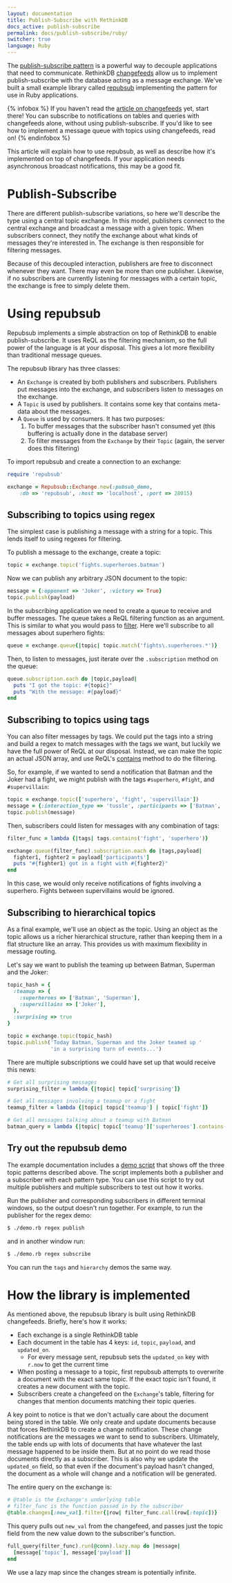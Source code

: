 ```yaml
---
layout: documentation
title: Publish-Subscribe with RethinkDB
docs_active: publish-subscribe
permalink: docs/publish-subscribe/ruby/
switcher: true
language: Ruby
---
```


The
[publish-subscribe pattern](http://en.wikipedia.org/wiki/Publish-subscribe)
is a powerful way to decouple applications that need to
communicate. RethinkDB [changefeeds](/docs/changefeeds) allow us to
implement publish-subscribe with the database acting as a message
exchange. We've built a small example library called
[repubsub](https://github.com/rethinkdb/example-pubsub/tree/master/ruby)
implementing the pattern for use in Ruby applications.

{% infobox %}
If you haven't read the [article on changefeeds](/docs/changefeeds/) yet, start there! You can subscribe to notifications on tables and queries with changefeeds alone, without using publish-subscribe. If you'd like to see how to implement a message queue with topics using changefeeds, read on!
{% endinfobox %}

This article will explain how to use repubsub, as well as describe how
it's implemented on top of changefeeds. If your application needs
asynchronous broadcast notifications, this may be a good fit.

# Publish-Subscribe #

There are different publish-subscribe variations, so here we'll
describe the type using a central topic exchange. In this model,
publishers connect to the central exchange and broadcast a message
with a given topic. When subscribers connect, they notify the exchange
about what kinds of messages they're interested in. The exchange is
then responsible for filtering messages.

Because of this decoupled interaction, publishers are free to
disconnect whenever they want. There may even be more than one
publisher. Likewise, if no subscribers are currently listening for
messages with a certain topic, the exchange is free to simply delete
them.

# Using repubsub #

Repubsub implements a simple abstraction on top of RethinkDB to enable
publish-subscribe. It uses ReQL as the filtering mechanism, so the
full power of the language is at your disposal. This gives a lot more
flexibility than traditional message queues.

The repubsub library has three classes:

* An `Exchange` is created by both publishers and
  subscribers. Publishers put messages into the exchange, and
  subscribers listen to messages on the exchange.
* A `Topic` is used by publishers. It contains some key that contains
  meta-data about the messages.
* A `Queue` is used by consumers. It has two purposes:
   1. To buffer messages that the subscriber hasn't consumed yet (this
      buffering is actually done in the database server)
   2. To filter messages from the `Exchange` by their `Topic` (again,
      the server does this filtering)

To import repubsub and create a connection to an exchange:

```ruby
require 'repubsub'

exchange = Repubsub::Exchange.new(:pubsub_demo,
    :db => 'repubsub', :host => 'localhost', :port => 28015)
```

## Subscribing to topics using regex ##

The simplest case is publishing a message with a string for a
topic. This lends itself to using regexes for filtering.

To publish a message to the exchange, create a topic:

```ruby
topic = exchange.topic('fights.superheroes.batman')
```

Now we can publish any arbitrary JSON document to the topic:

```ruby
message = {:opponent => 'Joker', :victory => True}
topic.publish(payload)
```

In the subscribing application we need to create a queue to receive
and buffer messages. The queue takes a ReQL filtering function as an
argument. This is similar to what you would pass to
[filter](/api/ruby/filter). Here we'll subscribe to all messages
about superhero fights:

```ruby
queue = exchange.queue{|topic| topic.match('fights\.superheroes.*')}
```

Then, to listen to messages, just iterate over the `.subscription`
method on the queue:

```ruby
queue.subscription.each do |topic,payload|
  puts "I got the topic: #{topic}"
  puts "With the message: #{payload}"
end
```

## Subscribing to topics using tags ##

You can also filter messages by tags. We could put the tags into a
string and build a regex to match messages with the tags we want, but
luckily we have the full power of ReQL at our disposal. Instead, we
can make the topic an actual JSON array, and use ReQL's
[contains](/api/ruby/contains) method to do the filtering.

So, for example, if we wanted to send a notification that Batman and
the Joker had a fight, we might publish with the tags `#superhero`,
`#fight`, and `#supervillain`:

```ruby
topic = exchange.topic(['superhero', 'fight', 'supervillain'])
message = {:interaction_type => 'tussle', :participants => ['Batman', 'Joker']}
topic.publish(message)
```

Then, subscribers could listen for messages with any combination of tags:

```ruby
filter_func = lambda {|tags| tags.contains('fight', 'superhero')}

exchange.queue(filter_func).subscription.each do |tags,payload|
  fighter1, fighter2 = payload['participants']
  puts "#{fighter1} got in a fight with #{fighter2}"
end
```

In this case, we would only receive notifications of fights involving
a superhero. Fights between supervillains would be ignored.

## Subscribing to hierarchical topics ##

As a final example, we'll use an object as the topic. Using an object
as the topic allows us a richer hierarchical structure, rather than
keeping them in a flat structure like an array. This provides us with
maximum flexibility in message routing.

Let's say we want to publish the teaming up between Batman, Superman
and the Joker:

```ruby
topic_hash = {
  :teamup => {
    :superheroes => ['Batman', 'Superman'],
    :supervillains => ['Joker'],
  },
  :surprising => true
}

topic = exchange.topic(topic_hash)
topic.publish('Today Batman, Superman and the Joker teamed up '
              'in a surprising turn of events...')
```

There are multiple subscriptions we could have set up that would receive this news:

```ruby
# Get all surprising messages
surprising_filter = lambda {|topic| topic['surprising']}

# Get all messages involving a teamup or a fight
teamup_filter = lambda {|topic| topic['teamup'] | topic['fight']}

# Get all messages talking about a teamup with Batman
batman_query = lambda {|topic| topic['teamup']['superheroes'].contains('Batman')}
```


## Try out the repubsub demo ##

The example documentation includes a
[demo script](https://github.com/rethinkdb/example-pubsub/blob/master/ruby/demo.rb')
that shows off the three topic patterns described above. The script
implements both a publisher and a subscriber with each pattern
type. You can use this script to try out multiple publishers and
multiple subscribers to test out how it works.

Run the publisher and corresponding subscribers in different terminal
windows, so the output doesn't run together. For example, to run the
publisher for the regex demo:

```bash
$ ./demo.rb regex publish
```

and in another window run:

```bash
$ ./demo.rb regex subscribe
```

You can run the `tags` and `hierarchy` demos the same way.

# How the library is implemented #

As mentioned above, the repubsub library is built using RethinkDB
changefeeds. Briefly, here's how it works:

* Each exchange is a single RethinkDB table
* Each document in the table has 4 keys: `id`, `topic`, `payload`, and
  `updated_on`.
    * For every message sent, repubsub sets the `updated_on` key
      with `r.now` to get the current time
* When posting a message to a topic, first repubsub attempts to
  overwrite a document with the exact same topic. If the exact topic
  isn't found, it creates a new document with the topic.
* Subscribers create a changefeed on the `Exchange`'s table, filtering
  for changes that mention documents matching their topic queries.

A key point to notice is that we don't actually care about the
document being stored in the table. We only create and update
documents because that forces RethinkDB to create a change
notification. These change notifications are the messages we want to
send to subscribers. Ultimately, the table ends up with lots of
documents that have whatever the last message happened to be inside
them. But at no point do we read those documents directly as a
subscriber. This is also why we update the `updated_on` field, so that
even if the document's payload hasn't changed, the document as a whole
will change and a notification will be generated.

The entire  query on the exchange is:

```ruby
# @table is the Exchange's underlying table
# filter_func is the function passed in by the subscriber
@table.changes[:new_val].filter{|row| filter_func.call(row[:topic])}
```

This query pulls out `new_val` from the changefeed, and passes just
the topic field from the new value down to the subscriber's function.

```ruby
full_query(filter_func).run(@conn).lazy.map do |message|
  [message['topic'], message['payload']]
end
```

We use a lazy map since the changes stream is potentially infinite.
